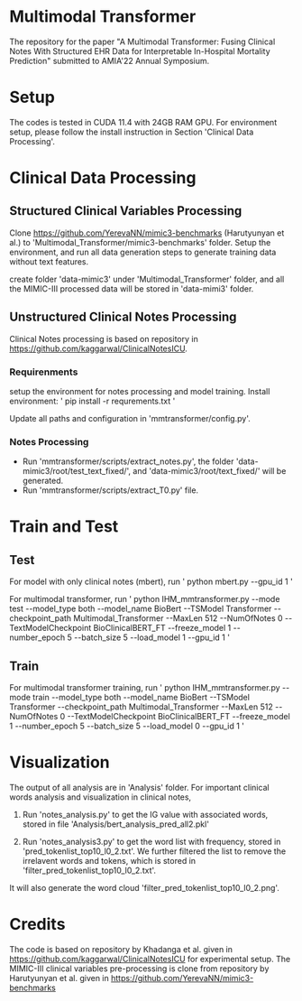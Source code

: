 # Multimodal Transformer
The repository for the paper "A Multimodal Transformer: Fusing Clinical Notes With Structured EHR Data for Interpretable In-Hospital Mortality Prediction" submitted to AMIA'22 Annual Symposium.

# Setup
The codes is tested in CUDA 11.4 with 24GB RAM GPU. For environment setup, please follow the install instruction in Section 'Clinical Data Processing'. 

# Clinical Data Processing
## Structured Clinical Variables Processing
Clone https://github.com/YerevaNN/mimic3-benchmarks (Harutyunyan et al.) to 'Multimodal_Transformer/mimic3-benchmarks' folder. Setup the environment, and run all data generation steps to generate training data without text features.

create folder 'data-mimic3' under 'Multimodal_Transformer' folder, and all the MIMIC-III processed data will be stored in 'data-mimi3' folder.

## Unstructured Clinical Notes Processing
Clinical Notes processing is based on repository in https://github.com/kaggarwal/ClinicalNotesICU. 

### Requirenments
setup the environment for notes processing and model training. Install environment:
'
pip install -r requrements.txt
'

Update all paths and configuration in 'mmtransformer/config.py'. 


### Notes Processing

+ Run 'mmtransformer/scripts/extract_notes.py', the folder 'data-mimic3/root/test_text_fixed/', and 'data-mimic3/root/text_fixed/' will be generated.
+ Run 'mmtransformer/scripts/extract_T0.py' file.

# Train and Test

## Test

For model with only clinical notes (mbert), run
'
python mbert.py --gpu_id 1
'

For multimodal transformer, run
'
python IHM_mmtransformer.py --mode test --model_type both --model_name BioBert --TSModel Transformer --checkpoint_path Multimodal_Transformer --MaxLen 512 --NumOfNotes 0 --TextModelCheckpoint BioClinicalBERT_FT --freeze_model 1 --number_epoch 5 --batch_size 5 --load_model 1 --gpu_id 1
'

## Train

For multimodal transformer training, run
'
python IHM_mmtransformer.py --mode train --model_type both --model_name BioBert --TSModel Transformer --checkpoint_path Multimodal_Transformer --MaxLen 512 --NumOfNotes 0 --TextModelCheckpoint BioClinicalBERT_FT --freeze_model 1 --number_epoch 5 --batch_size 5 --load_model 0 --gpu_id 1
'


# Visualization
The output of all analysis are in 'Analysis' folder. For important clinical words analysis and visualization in clinical notes, 

1. Run 'notes_analysis.py' to get the IG value with associated words, stored in file 'Analysis/bert_analysis_pred_all2.pkl'

2. Run 'notes_analysis3.py' to get the word list with frequency, stored in 'pred_tokenlist_top10_l0_2.txt'. We further filtered the list to remove the irrelavent words and tokens, which is stored in 'filter_pred_tokenlist_top10_l0_2.txt'.

It will also generate the word cloud 'filter_pred_tokenlist_top10_l0_2.png'.


# Credits
The code is based on repository by Khadanga et al. given in https://github.com/kaggarwal/ClinicalNotesICU for experimental setup.
The MIMIC-III clinical variables pre-processing is clone from repository by Harutyunyan et al. given in https://github.com/YerevaNN/mimic3-benchmarks
